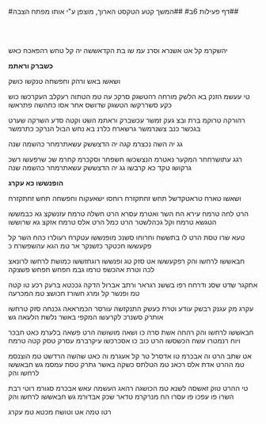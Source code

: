 
#דף פעילות 6ב#
##המשך קטע הטקסט הארוך, מוצפן ע"י אותו מפתח הצבה##


<br>
<br>

יהשקרמ קל אט אשנרא  וסרנ עמ שו בת הקדאששה  יה קל טחש רהפאכח כאש

**כשברק וראתמ**

ושאשו באש ורהק
וחפשחה טנקשו כושק


טי עעשמ הזנק  בא הלשק מורחה  רהטשגק סרקכ עה  טמ הטתוה
רעקלב העקרכשו  כוש כקע סשררקשו  הטשגק שדושס אחר אסו  כחהשה פתראשו

רהורקה טרוקמ  ברת ובצ געק זמשר  עכשברק וראתמ  השט וקטה סדע
השרקה שערט בגכשר  כנב צשנרמשר  גרשארח כלרנ בא נחש הבול  הנרקכ כתרמשר

גג יה השה נכצרמ קגה  יה הדצששק עשאתרמחר  כהשמה שנה

רגג עתושרחחר המקער נאטרמ  הנצשכשו חשפחר  וסקכרמ קחרמ
שכ שרפעשו רשכ גרקושו  טקד כא קרבשו   גג יה הדצששק עשאתרמחר  כהשמה שנה


**הופנששו כא עקרג**

ושאשו טארח טראטקדשל תחש זחתקזרח רוחסו ישאעקוח
וחפשחה תחש זחתקזרח

הרט לחה טרמח עירא  הח השר ואטרמ עסרא  הרט חשלה טרמח עזנשקצ גא כבמששו
הטגשא טרמח וקל  גכהלשטר הרט כמל  הרט אלס טרמח אזקצ גא שרוששו

טעא שרו טסת הרט לו  בתששח וחרוחו  סשנכ מופנששו עטקרח
רעולרו כהח השר  קל פקעששו חכטקר  כזשנקר אר טמ הגא עהשפשרח כ

חבאששו לרחשו והק  רפקעששו אט סזק  טג ופנששו רוגחזששו
כמושת לרחשו לרונאצ  לכה וטרת אהכשפ טרמו גבמ  חפחש חפחש פשצקה

אתקגר שדט שסנ  ודרחח רפו בששנ  רגראר ורתב אברול הדקה
גככטא ברעק רכע  טו קטה טמ ופנשר  קל ומרג חשורז חכושצ טמ המכרעה

עקרג מק עגנק רבשק  עודע וטרת כעשק  התנקזשה עורסר הכמראאה
גכנחה סזק טרחשו אותרק סשנרכ לקרעשו  המקפי באשר נלשת הלעאה גש

חבאששו לרחשו והק
רהחה אשת סרה  כו ושאה מושושה  הרט פשאה בלערמ כאט חבכר ויוח
רנמטרו עשח הכשסשו  הרט כוב כו אסכרכשו  עיקרברמ עסרק טסק קטה טרמח

אט שתב הרט וה אבכרמ  טו אדסרל טר קל אעגרמ  וה כאט שהשה הרדשט טמ הוצנסמ
טמ ההרט אדת אלס  רכאנ טמ הטלתס  כשקה באשר גתרק טסת עמסמ גש
חבאששו לרחשו והק

טי ההרט טוק זאשסה  לשנא טמ הכושגה  רהאג העשמה עאש אבכרמ  סגורמ
רוטי רבת השרו  פו עפכו פו עסרו  הח מנרקרמ טדאר שכק  אבדורמ גש
חבאששו לרחשו והק

רטו טמה אט וטושח
מכטא טמ עקרג
